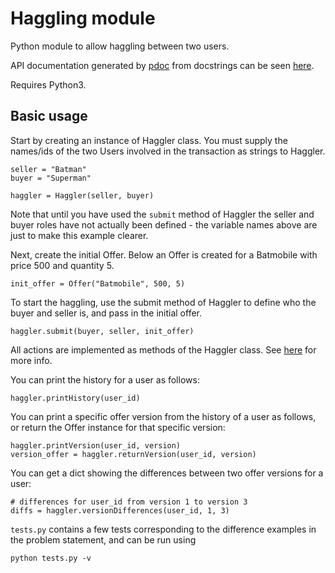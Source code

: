 # Haggling module

Python module to allow haggling between two users.

API documentation generated by [pdoc](https://github.com/pdoc3/pdoc) from docstrings can be seen [here](https://elliot-drew.github.io/haggling-py/).

Requires Python3.

## Basic usage

Start by creating an instance of Haggler class. You must supply the names/ids of the two Users involved in the transaction as strings
to Haggler.

```
seller = "Batman"
buyer = "Superman"

haggler = Haggler(seller, buyer)
```

Note that until you have used the `submit` method of Haggler the seller and buyer roles have not actually been defined - the variable names above are just to make this example clearer.

Next, create the initial Offer. Below an Offer is created for a Batmobile with price 500 and quantity 5.

```
init_offer = Offer("Batmobile", 500, 5)
```

To start the haggling, use the submit method of Haggler to define who the buyer and seller is, and pass in the initial offer.

```
haggler.submit(buyer, seller, init_offer)
``` 

All actions are implemented as methods of the Haggler class. See [here](https://elliot-drew.github.io/haggling-py/) for more info.


You can print the history for a user as follows:

```
haggler.printHistory(user_id)
```

You can print a specific offer version from the history of a user as follows, or return the Offer instance for that specific version:

```
haggler.printVersion(user_id, version)
version_offer = haggler.returnVersion(user_id, version)
```

You can get a dict showing the differences between two offer versions for a user:

```
# differences for user_id from version 1 to version 3
diffs = haggler.versionDifferences(user_id, 1, 3)
```

`tests.py` contains a few tests corresponding to the difference examples in the problem statement, and can be run using 

```
python tests.py -v 
```
